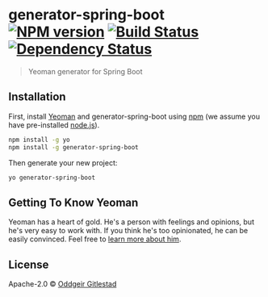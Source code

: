 # generator-spring-boot [![NPM version][npm-image]][npm-url] [![Build Status][travis-image]][travis-url] [![Dependency Status][daviddm-image]][daviddm-url]
> Yeoman generator for Spring Boot

## Installation

First, install [Yeoman](http://yeoman.io) and generator-spring-boot using [npm](https://www.npmjs.com/) (we assume you have pre-installed [node.js](https://nodejs.org/)).

```bash
npm install -g yo
npm install -g generator-spring-boot
```

Then generate your new project:

```bash
yo generator-spring-boot
```

## Getting To Know Yeoman

Yeoman has a heart of gold. He&#39;s a person with feelings and opinions, but he&#39;s very easy to work with. If you think he&#39;s too opinionated, he can be easily convinced. Feel free to [learn more about him](http://yeoman.io/).

## License

Apache-2.0 © [Oddgeir Gitlestad]()


[npm-image]: https://badge.fury.io/js/generator-spring-boot.svg
[npm-url]: https://npmjs.org/package/generator-spring-boot
[travis-image]: https://travis-ci.org/Rodjers/generator-spring-boot.svg?branch=master
[travis-url]: https://travis-ci.org/Rodjers/generator-spring-boot
[daviddm-image]: https://david-dm.org/Rodjers/generator-spring-boot.svg?theme=shields.io
[daviddm-url]: https://david-dm.org/Rodjers/generator-spring-boot
